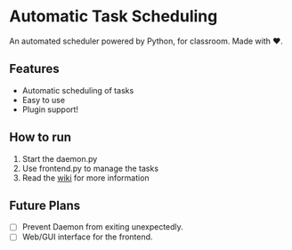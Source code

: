 # Automatic Task Scheduling

An automated scheduler powered by Python, for classroom. Made with ❤️.

## Features

- Automatic scheduling of tasks
- Easy to use
- Plugin support!

## How to run

1. Start the daemon.py
2. Use frontend.py to manage the tasks
3. Read the [wiki](/DongYing-No-1-Middle-School/automatic-task-scheduling/wiki) for more information

## Future Plans

- [ ] Prevent Daemon from exiting unexpectedly.
- [ ] Web/GUI interface for the frontend.
